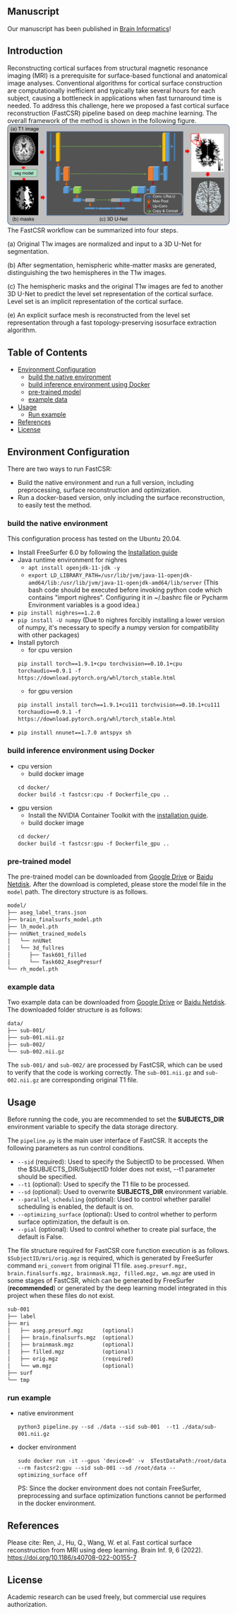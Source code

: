 ## Manuscript
Our manuscript has been published in [Brain Informatics](https://link.springer.com/article/10.1186/s40708-022-00155-7)! 

## Introduction
Reconstructing cortical surfaces from structural magnetic resonance imaging (MRI) is a prerequisite for surface-based functional and anatomical image analyses. Conventional algorithms for cortical surface construction are computationally inefficient and typically take several hours for each subject, causing a bottleneck in applications when fast turnaround time is needed. To address this challenge, here we proposed a fast cortical surface reconstruction (FastCSR) pipeline based on deep machine learning. 
The overall framework of the method is shown in the following figure.
![image text](images/FastCSR.png)
The FastCSR workflow can be summarized into four steps. 

(a) Original T1w images are normalized and input to a 3D U-Net for segmentation. 

(b) After segmentation, hemispheric white-matter masks are generated, distinguishing the two hemispheres in the T1w images. 

(c) The hemispheric masks and the original T1w images are fed to another 3D U-Net to predict the level set representation of the cortical surface. Level set is an implicit representation of the cortical surface. 

(e) An explicit surface mesh is reconstructed from the level set representation through a fast topology-preserving isosurface extraction algorithm.

## Table of Contents
- [Environment Configuration](#environment-configuration)
  - [build the native environment](#build-the-native-environment)
  - [build inference environment using Docker](#build-inference-environment-using-docker)
  - [pre-trained model](#pre-trained-model)
  - [example data](#example-data)
- [Usage](#usage)
  - [Run example](#run-example)
- [References](#references)
- [License](#license)

## Environment Configuration 
There are two ways to run FastCSR:
- Build the native environment and run a full version, including preprocessing, surface reconstruction and optimization.
- Run a docker-based version, only including the surface reconstruction, to easily test the method.

### build the native environment
This configuration process has tested on the Ubuntu 20.04.
- Install FreeSurfer 6.0 by following the [Installation guide](https://surfer.nmr.mgh.harvard.edu/fswiki/rel6downloads)
- Java runtime environment for nighres
  - `apt install openjdk-11-jdk -y`
  - `export LD_LIBRARY_PATH=/usr/lib/jvm/java-11-openjdk-amd64/lib:/usr/lib/jvm/java-11-openjdk-amd64/lib/server` (This bash code should be executed before invoking python code which contains "import nighres". Configuring it in ~/.bashrc file or Pycharm Environment variables is a good idea.)
- `pip install nighres==1.2.0`
- `pip install -U numpy` (Due to nighres forcibly installing a lower version of numpy, it's necessary to specify a numpy version for compatibility with other packages)
- Install pytorch
  - for cpu version
  ```
  pip install torch==1.9.1+cpu torchvision==0.10.1+cpu torchaudio==0.9.1 -f https://download.pytorch.org/whl/torch_stable.html
  ```
  - for gpu version
  ```
  pip install install torch==1.9.1+cu111 torchvision==0.10.1+cu111 torchaudio==0.9.1 -f https://download.pytorch.org/whl/torch_stable.html
  ```
- `pip install nnunet==1.7.0 antspyx sh`


### build inference environment using Docker
- cpu version
  - build docker image 
  ```
  cd docker/
  docker build -t fastcsr:cpu -f Dockerfile_cpu ..
  ```
- gpu version
  - Install the NVIDIA Container Toolkit with the [installation guide](https://docs.nvidia.com/datacenter/cloud-native/container-toolkit/install-guide.html#docker).
  - build docker image
  ```
  cd docker/
  docker build -t fastcsr:gpu -f Dockerfile_gpu ..
  ```
### pre-trained model
The pre-trained model can be downloaded from [Google Drive](https://drive.google.com/drive/folders/16juh7HqsGSEcFB53Y2gzmSNVe1KMbUmR?usp=sharing) or [Baidu Netdisk](https://pan.baidu.com/s/1P9hLnxalRgFNur2SiPnOOw?pwd=8j75). After the download is completed, please store the model file in the `model` path. The directory structure is as follows.
```
model/
├── aseg_label_trans.json
├── brain_finalsurfs_model.pth
├── lh_model.pth
├── nnUNet_trained_models
│   └── nnUNet
│   └── 3d_fullres
│      ├── Task601_filled
│      └── Task602_AsegPresurf
└── rh_model.pth
```
### example data
Two example data can be downloaded from [Google Drive](https://drive.google.com/drive/folders/16juh7HqsGSEcFB53Y2gzmSNVe1KMbUmR?usp=sharing) or [Baidu Netdisk](https://pan.baidu.com/s/1P9hLnxalRgFNur2SiPnOOw?pwd=8j75). The downloaded folder structure is as follows:
```
data/
├── sub-001/
├── sub-001.nii.gz
├── sub-002/
└── sub-002.nii.gz
```
The `sub-001/` and `sub-002/` are processed by FastCSR, which can be used to verify that the code is working correctly. The `sub-001.nii.gz` and `sub-002.nii.gz` are corresponding original T1 file.
## Usage
Before running the code, you are recommended to set the **SUBJECTS_DIR** environment variable to specify the data storage directory.

The `pipeline.py` is the main user interface of FastCSR. It accepts the following parameters as run control conditions.
- `--sid` (required): Used to specify the SubjectID to be processed. When the $SUBJECTS_DIR/SubjectID folder does not exist, --t1 parameter should be specified.
- `--t1` (optional): Used to specify the T1 file to be processed.
- `--sd` (optional): Used to overwrite **SUBJECTS_DIR** environment variable.
- `--parallel_scheduling` (optional): Used to control whether parallel scheduling is enabled, the default is on.
- `--optimizing_surface` (optional): Used to control whether to perform surface optimization, the default is on.
- `--pial` (optional): Used to control whether to create pial surface, the default is False.

The file structure required for FastCSR core function execution is as follows. `$SubjectID/mri/orig.mgz` is required, which is generated by FreeSurfer command `mri_convert` from original T1 file. `aseg.presurf.mgz, brain.finalsurfs.mgz, brainmask.mgz, filled.mgz, wm.mgz` are used in some stages of FastCSR, which can be generated by FreeSurfer (**recommended**) or generated by the deep learning model integrated in this project when these files do not exist.
```
sub-001
├── label
├── mri
│   ├── aseg.presurf.mgz      (optional)
│   ├── brain.finalsurfs.mgz  (optional)
│   ├── brainmask.mgz         (optional)
│   ├── filled.mgz            (optional)
│   ├── orig.mgz              (required)
│   └── wm.mgz                (optional)
├── surf
└── tmp
```
### run example
- native environment
  ```
  python3 pipeline.py --sd ./data --sid sub-001  --t1 ./data/sub-001.nii.gz
  ```
- docker environment
  ```
  sudo docker run -it --gpus 'device=0' -v  $TestDataPath:/root/data --rm fastcsr2:gpu --sid sub-001 --sd /root/data --optimizing_surface off
  ```
  PS: Since the docker environment does not contain FreeSurfer, preprocessing and surface optimization functions cannot be performed in the docker environment.
## References
Please cite: Ren, J., Hu, Q., Wang, W. et al. Fast cortical surface reconstruction from MRI using deep learning. Brain Inf. 9, 6 (2022). https://doi.org/10.1186/s40708-022-00155-7
## License
Academic research can be used freely, but commercial use requires authorization.


